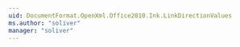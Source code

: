 ```yaml
---
uid: DocumentFormat.OpenXml.Office2010.Ink.LinkDirectionValues
ms.author: "soliver"
manager: "soliver"
---
```

